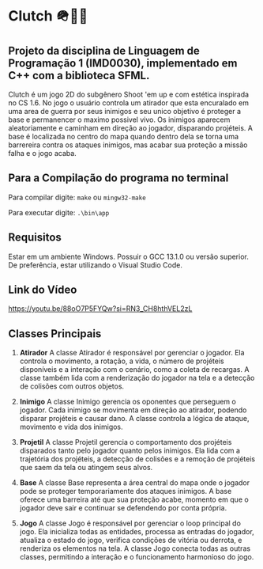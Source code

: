 # Clutch 🪖🔫💥

## Projeto da disciplina de Linguagem de Programação 1 (IMD0030), implementado em C++ com a biblioteca SFML.

Clutch é um jogo 2D do subgênero Shoot 'em up e com estética inspirada no CS 1.6. 
No jogo o  usuário controla um atirador que esta encuralado em uma area de guerra por seus inimigos e seu unico objetivo é proteger a base e permanencer o maximo possivel vivo. Os inimigos aparecem aleatoriamente e caminham em direção ao jogador, disparando projéteis. A base é localizada no centro do mapa quando dentro dela se torna uma barrereira contra os ataques inimigos, mas acabar sua proteção a missão falha e o jogo acaba.

## Para a Compilação do programa no terminal
Para compilar digite:
`make` ou `mingw32-make`   

Para executar digite:
`.\bin\app`

## Requisitos
Estar em um ambiente Windows.
Possuir o GCC 13.1.0 ou versão superior.
De preferência, estar utilizando o Visual Studio Code.

## Link do Vídeo
https://youtu.be/88oO7P5FYQw?si=RN3_CH8hthVEL2zL

## Classes Principais
1. **Atirador**
A classe Atirador é responsável por gerenciar o jogador. Ela controla o movimento, a rotação, a vida, o número de projéteis disponíveis e a interação com o cenário, como a coleta de recargas. A classe também lida com a renderização do jogador na tela e a detecção de colisões com outros objetos.

2. **Inimigo**
A classe Inimigo gerencia os oponentes que perseguem o jogador. Cada inimigo se movimenta em direção ao atirador, podendo disparar projéteis e causar dano. A classe controla a lógica de ataque, movimento e vida dos inimigos.

3. **Projetil**
A classe Projetil gerencia o comportamento dos projéteis disparados tanto pelo jogador quanto pelos inimigos. Ela lida com a trajetória dos projéteis, a detecção de colisões e a remoção de projéteis que saem da tela ou atingem seus alvos.

4. **Base**
A classe Base representa a área central do mapa onde o jogador pode se proteger temporariamente dos ataques inimigos. A base oferece uma barreira até que sua proteção acabe, momento em que o jogador deve sair e continuar se defendendo por conta própria.

5. **Jogo**
A classe Jogo é responsável por gerenciar o loop principal do jogo. Ela inicializa todas as entidades, processa as entradas do jogador, atualiza o estado do jogo, verifica condições de vitória ou derrota, e renderiza os elementos na tela. A classe Jogo conecta todas as outras classes, permitindo a interação e o funcionamento harmonioso do jogo.
